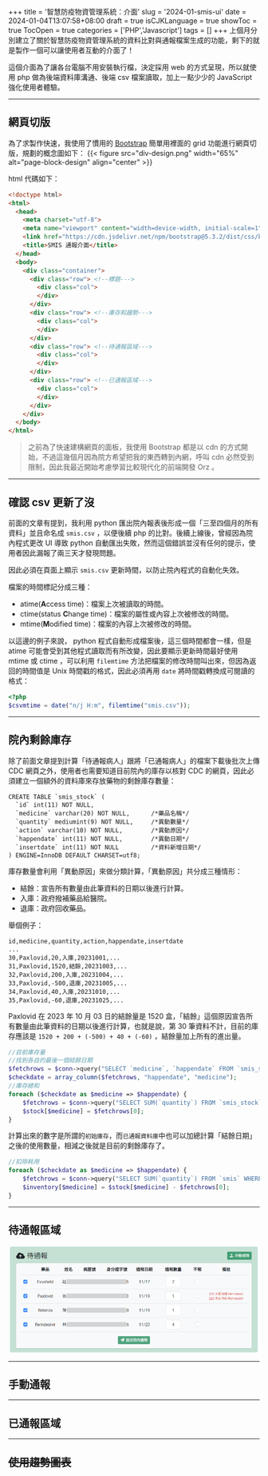 +++
title = '智慧防疫物資管理系統：介面'
slug = '2024-01-smis-ui'
date = 2024-01-04T13:07:58+08:00
draft = true
isCJKLanguage = true
showToc = true
TocOpen = true
categories = ['PHP','Javascript']
tags = []
+++
上個月分別建立了關於智慧防疫物資管理系統的資料比對與通報檔案生成的功能，剩下的就是製作一個可以讓使用者互動的介面了！

這個介面為了讓各台電腦不用安裝執行檔，決定採用 web 的方式呈現，所以就使用 php 做為後端資料庫溝通、後端 csv 檔案讀取，加上一點少少的 JavaScript 強化使用者體驗。
***
## 網頁切版
為了求製作快速，我使用了慣用的 [Bootstrap](https://getbootstrap.com/) 簡單用裡面的 grid 功能進行網頁切版，規劃的概念圖如下：
{{< figure src="div-design.png" width="65%" alt="page-block-design" align="center" >}}

html 代碼如下：
```html
<!doctype html>
<html>
  <head>
    <meta charset="utf-8">
    <meta name="viewport" content="width=device-width, initial-scale=1">
    <link href="https://cdn.jsdelivr.net/npm/bootstrap@5.3.2/dist/css/bootstrap.min.css" rel="stylesheet" integrity="" crossorigin="">
    <title>SMIS 通報介面</title>
  </head>
  <body>
    <div class="container">
      <div class="row"> <!--標題--->
        <div class="col">
        </div>
      </div>
      <div class="row"> <!--庫存和趨勢--->
        <div class="col">
        </div>
      </div>      
      <div class="row"> <!--待通報區域--->
        <div class="col">
        </div>
      </div>
      <div class="row"> <!--已通報區域--->
        <div class="col">
        </div>
      </div>
    </div>
  </body>
</html>
```

>之前為了快速建構網頁的面板，我使用 Bootstrap 都是以 cdn 的方式開始，不過這幾個月因為院方希望把我的東西轉到內網，呼叫 cdn 必然受到限制，因此我最近開始考慮學習比較現代化的前端開發 Orz 。

***
## 確認 csv 更新了沒
前面的文章有提到，我利用 python 匯出院內報表後形成一個「三至四個月的所有資料」並且命名成 `smis.csv` ，以便後續 php 的比對。後續上線後，曾經因為院內程式更改 UI 導致 python 自動匯出失敗，然而這個錯誤並沒有任何的提示，使用者因此漏報了兩三天才發現問題。

因此必須在頁面上顯示 `smis.csv` 更新時間，以防止院內程式的自動化失效。

檔案的時間標記分成三種：
- atime(**A**ccess time)：檔案上次被讀取的時間。
- ctime(status **C**hange time)：檔案的屬性或內容上次被修改的時間。
- mtime(**M**odified time)：檔案的內容上次被修改的時間。

以這邊的例子來說， python 程式自動形成檔案後，這三個時間都會一樣，但是 atime 可能會受到其他程式讀取而有所改變，因此要顯示更新時間最好使用 mtime 或 ctime ，可以利用 `filemtime` 方法把檔案的修改時間叫出來，但因為返回的時間值是 Unix 時間戳的格式，因此必須再用 `date` 將時間戳轉換成可閱讀的格式：
```php
<?php
$csvmtime = date("n/j H:m", filemtime("smis.csv"));
```
***
## 院內剩餘庫存
除了前面文章提到計算「待通報病人」跟將「已通報病人」的檔案下載後批次上傳 CDC 網頁之外，使用者也需要知道目前院內的庫存以核對 CDC 的網頁，因此必須建立一個額外的資料庫來存放藥物的剩餘庫存數量：
```mysql
CREATE TABLE `smis_stock` (
  `id` int(11) NOT NULL,
  `medicine` varchar(20) NOT NULL,      /*藥品名稱*/
  `quantity` mediumint(9) NOT NULL,     /*異動數量*/
  `action` varchar(10) NOT NULL,        /*異動原因*/
  `happendate` int(11) NOT NULL,        /*異動日期*/
  `insertdate` int(11) NOT NULL         /*資料新增日期*/
) ENGINE=InnoDB DEFAULT CHARSET=utf8;
```

庫存數量會利用「異動原因」來做分類計算，「異動原因」共分成三種情形：
- 結餘：宣告所有數量由此筆資料的日期以後進行計算。
- 入庫：政府撥補藥品給醫院。
- 退庫：政府回收藥品。

舉個例子：
```csv
id,medicine,quantity,action,happendate,insertdate
...
30,Paxlovid,20,入庫,20231001,...
31,Paxlovid,1520,結餘,20231003,...
32,Paxlovid,200,入庫,20231004,...
33,Paxlovid,-500,退庫,20231005,...
34,Paxlovid,40,入庫,20231010,...
35,Paxlovid,-60,退庫,20231025,...
```

Paxlovid 在 2023 年 10 月 03 日的結餘量是 1520 盒，「結餘」這個原因宣告所有數量由此筆資料的日期以後進行計算，也就是說，第 30 筆資料不計，目前的庫存應該是 `1520 + 200 + (-500) + 40 + (-60)` ，結餘量加上所有的進出量。

```php
//目前庫存量
//找到各自的最後一個結餘日期
$fetchrows = $conn->query("SELECT `medicine`, `happendate` FROM `smis_stock` WHERE `action` = '結餘'")->fetchAll(PDO::FETCH_ASSOC);
$checkdate = array_column($fetchrows, "happendate", "medicine");
//庫存總和
foreach ($checkdate as $medicine => $happendate) {
    $fetchrows = $conn->query("SELECT SUM(`quantity`) FROM `smis_stock` WHERE `medicine` = '$medicine' AND `happendate` >= '$happendate'")->fetch(PDO::FETCH_NUM);
    $stock[$medicine] = $fetchrows[0];
}
```

計算出來的數字是所謂的`初始庫存`，而`已通報資料庫`中也可以加總計算「結餘日期」之後的使用數量，相減之後就是目前的剩餘庫存了。
```php
//扣除耗用
foreach ($checkdate as $medicine => $happendate) {
    $fetchrows = $conn->query("SELECT SUM(`quantity`) FROM `smis` WHERE `medicine` = '$medicine' AND `reportdate` >= '$happendate' AND `notreport` = '無' ")->fetch(PDO::FETCH_NUM);
    $inventory[$medicine] = $stock[$medicine] - $fetchrows[0];
}
```
***
## 待通報區域
![waiting to report div](prereport.png#center)
***
## 手動通報
***
## 已通報區域
***
## ~~使用趨勢圖表~~